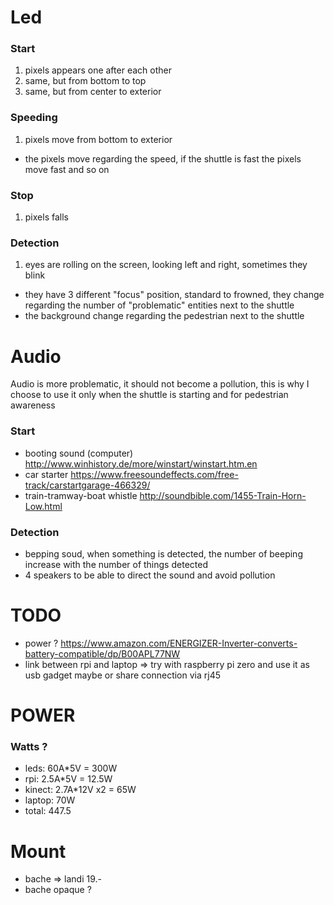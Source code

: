 # Led
### Start
1. pixels appears one after each other
2. same, but from bottom to top
3. same, but from center to exterior

### Speeding
1. pixels move from bottom to exterior
  * the pixels move regarding the speed, if the shuttle is fast the pixels move fast and so on

### Stop
1. pixels falls

### Detection
1. eyes are rolling on the screen, looking left and right, sometimes they blink
  * they have 3 different "focus" position, standard to frowned, they change regarding the number of "problematic" entities next to the shuttle
  * the background change regarding the pedestrian next to the shuttle


# Audio
Audio is more problematic, it should not become a pollution, this is why I choose to use it only when the shuttle is starting and for pedestrian awareness

### Start
* booting sound (computer) http://www.winhistory.de/more/winstart/winstart.htm.en
* car starter https://www.freesoundeffects.com/free-track/carstartgarage-466329/
* train-tramway-boat whistle http://soundbible.com/1455-Train-Horn-Low.html

### Detection
* bepping soud, when something is detected, the number of beeping increase with the number of things detected
* 4 speakers to be able to direct the sound and avoid pollution


# TODO
* power ? https://www.amazon.com/ENERGIZER-Inverter-converts-battery-compatible/dp/B00APL77NW
* link between rpi and laptop => try with raspberry pi zero and use it as usb gadget maybe or share connection via rj45


# POWER

### Watts ?
* leds: 60A*5V = 300W
* rpi: 2.5A*5V = 12.5W
* kinect: 2.7A*12V x2 = 65W
* laptop: 70W
* total:  447.5

# Mount

* bache => landi 19.-
* bache opaque ?
